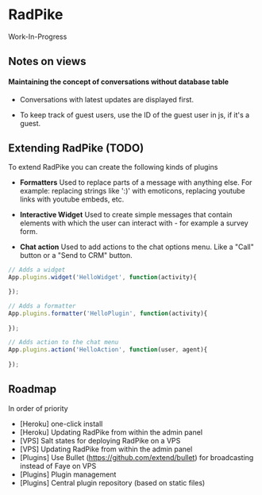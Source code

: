 # RadPike

Work-In-Progress

## Notes on views

#### Maintaining the concept of conversations without database table

* Conversations with latest updates are displayed first.

* To keep track of guest users, use the ID of the guest user in js, if it's a guest.

## Extending RadPike (TODO)

To extend RadPike you can create the following kinds of plugins

* **Formatters**
  Used to replace parts of a message with anything else. For example: replacing strings like ':)' with emoticons, replacing youtube links with youtube embeds, etc.

* **Interactive Widget**
  Used to create simple messages that contain elements with which the user can interact with - for example a survey form.

* **Chat action**
  Used to add actions to the chat options menu. Like a "Call" button or a "Send to CRM" button.


```javascript
// Adds a widget
App.plugins.widget('HelloWidget', function(activity){

});

// Adds a formatter
App.plugins.formatter('HelloPlugin', function(activity){
  
});

// Adds action to the chat menu
App.plugins.action('HelloAction', function(user, agent){
  
});
```

## Roadmap

In order of priority

* [Heroku] one-click install
* [Heroku] Updating RadPike from within the admin panel
* [VPS] Salt states for deploying RadPike on a VPS
* [VPS] Updating RadPike from within the admin panel
* [Plugins] Use Bullet (<https://github.com/extend/bullet>) for broadcasting instead of Faye on VPS
* [Plugins] Plugin management
* [Plugins] Central plugin repository (based on static files)
